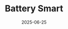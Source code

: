 ---  
layout: startup_page  
title: "Battery Smart"  
id: "batterysmart.in"  
permalink: "/batterysmartbatterysmart.in06252025/"  
website: "https://www.batterysmart.in/"  
funding_round: "Series B"  
funding_amount: "$21M"  
investors: "Rising Tide Energy, ResponsAbility Asia Climate Fund, Acacia Inclusion Ltd, Ecosystem Integrity Fund"  
about: "Battery Smart operates battery swapping stations as an alternative to traditional charging for electric vehicles, reducing charging time and promoting higher asset utilization, particularly for commercial use cases like last-mile delivery and shared mobility."  
markets: "Battery Swapping, Electric Vehicles, Mobility"  
hq: "Gurugram, Haryana, India"  
founded_year: "2019"  
linkedin: "https://in.linkedin.com/company/batterysmart"  
twitter: "https://twitter.com/BatterySmartIN"  
instagram: ""  
facebook: "https://www.facebook.com/BatterySmartIN"  
crunchbase: "https://www.crunchbase.com/organization/battery-smart"  
pitchbook: "https://pitchbook.com/profiles/company/458131-24"  

date_display: "25-Jun-2025"  
date: "2025-06-25"

# SEO Optimization  
meta_title: "Battery Smart - Series B Funding ($21M)"  
meta_description: "Battery Smart, Battery Smart operates battery swapping stations as an alternative to traditional charging for electric vehicles, reducing charging time and promoting..."  
meta_keywords: "Battery Smart, Battery Swapping, Electric Vehicles, Mobility, Series B funding"  
canonical_url: "https://startup.projectstartups.com/batterysmartbatterysmart.in06252025/"  
---